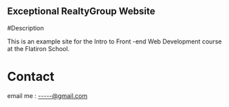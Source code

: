 Exceptional RealtyGroup Website
---
#Description

This is an example site for the Intro to Front -end Web
Development course at the Flatiron School.

# Contact
email me : -----@gmail.com
